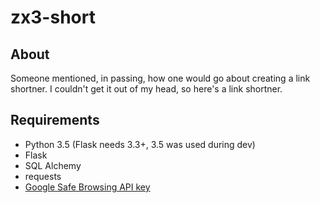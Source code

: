 # zx3-short

## About

Someone mentioned, in passing, how one would go about creating a link shortner.
I couldn't get it out of my head, so here's a link shortner.

## Requirements

* Python 3.5 (Flask needs 3.3+, 3.5 was used during dev)
* Flask
* SQL Alchemy
* requests
* [Google Safe Browsing API key](https://developers.google.com/safe-browsing/lookup_guide#GettingStarted)
